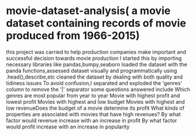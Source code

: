 # movie-dataset-analysis( a movie dataset containing records of movie produced from 1966-2015)
this project was carried to help production companies make important and successful decision towards movie production 
I started this by importing necessary libraries like pandas,bumpy,seaborn
loaded the dataset with the panda functions,assessed dataset visually and programmatically using .head(),describe,etc
cleaned the dataset by dealing with both quality and tidiness issues
To avoid confusion,I separated and exploded the 'genres' column  to remove the '|' separator 
some questions answered include 
Which genres are most popular from year to year
Movie with highest profit and lowest profit
Movies with highest and low budget
Movies with highest and low revenueDoes the budget of a movie determine its profit
What kinds of properties are associated with movies that have high revenues?
By what factor would revenue increase with an increase in profit
By what factor would profit increase with an increase in popularity
